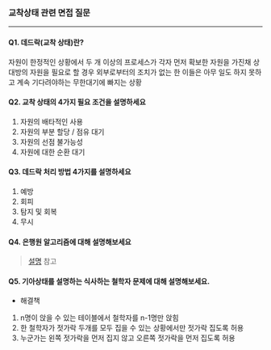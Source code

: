 ### 교착상태 관련 면접 질문

---

#### Q1. 데드락(교착 상태)란?

자원이 한정적인 상황에서 두 개 이상의 프로세스가 각자 먼저 확보한 자원을 가진채 상대방의 자원을 필요로 할 경우 외부로부터의 조치가 없는 한 이들은 아무 일도 하지 못하고 계속 기다려야하는 무한대기에 빠지는 상황



#### Q2. 교착 상태의 4가지 필요 조건을 설명하세요

1. 자원의 배타적인 사용
2. 자원의 부분 할당 / 점유 대기
3. 자원의 선점 불가능성
4. 자원에 대한 순환 대기



#### Q3. 데드락 처리 방법 4가지를 설명하세요

1. 예방
2. 회피
3. 탐지 및 회복
4. 무시



#### Q4. 은행원 알고리즘에 대해 설명해보세요

> [설명](https://github.com/windy825/Study_box/blob/master/CS%EB%A9%B4%EC%A0%91/1.OS/1-5.%20%EA%B5%90%EC%B0%A9%EC%83%81%ED%83%9C/%EA%B5%90%EC%B0%A9%EC%83%81%ED%83%9C%20(DeadLock).md#%EB%8B%A4%EC%9D%B5%EC%8A%A4%ED%8A%B8%EB%9D%BC%EC%9D%98-%EC%9D%80%ED%96%89%EC%9B%90-%EC%95%8C%EA%B3%A0%EB%A6%AC%EC%A6%98) 참고



#### Q5. 기아상태를 설명하는 식사하는 철학자 문제에 대해 설명해보세요.

- 해결책

1. n명이 앉을 수 있는 테이블에서 철학자를 n-1명만 앉힘
2. 한 철학자가 젓가락 두개를 모두 집을 수 있는 상황에서만 젓가락 집도록 허용
3. 누군가는 왼쪽 젓가락을 먼저 집지 않고 오른쪽 젓가락을 먼저 집도록 허용